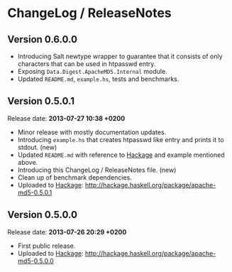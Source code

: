 # ChangeLog / ReleaseNotes

## Version 0.6.0.0

* Introducing Salt newtype wrapper to guarantee that it consists of only
  characters that can be used in htpasswd entry.
* Exposing `Data.Digest.ApacheMD5.Internal` module.
* Updated `README.md`, `example.hs`, tests and benchmarks.


## Version 0.5.0.1

Release date: **2013-07-27 10:38 +0200**

* Minor release with mostly documentation updates.
* Introducing `example.hs` that creates htpasswd like entry and prints it to
  stdout. (new)
* Updated `README.md` with reference to [Hackage][] and example mentioned
  above.
* Introducing this ChangeLog / ReleaseNotes file. (new)
* Clean up of benchmark dependencies.
* Uploaded to [Hackage][]:
  <http://hackage.haskell.org/package/apache-md5-0.5.0.1>


## Version 0.5.0.0

Release date: **2013-07-26 20:29 +0200**

* First public release.
* Uploaded to [Hackage][]:
  <http://hackage.haskell.org/package/apache-md5-0.5.0.0>


[Hackage]:
  http://hackage.haskell.org/
  "HackageDB (or just Hackage) is a collection of releases of Haskell packages."
